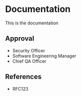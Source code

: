 # Documentation
This is the documentation
## Approval
- Security Officer
- Software Engineering Manager
- Chief QA Officer
## References
- RFC123
